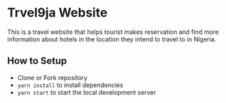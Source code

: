 # Trvel9ja Website

This is a travel website that helps tourist makes reservation and find more information about
hotels in the location they intend to travel to in Nigeria.

## How to Setup

- Clone or Fork repository
- `yarn install` to install dependencies
- `yarn start` to start the local development server
